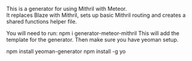 This is a generator for using Mithril with Meteor.    
It replaces Blaze with Mithril, sets up basic Mithril routing and creates a shared functions helper file. 

You will need to run: npm i generator-meteor-mithril
This will add the template for the generator.
Then make sure you have yeoman setup.

npm install yeoman-generator
npm install -g yo
